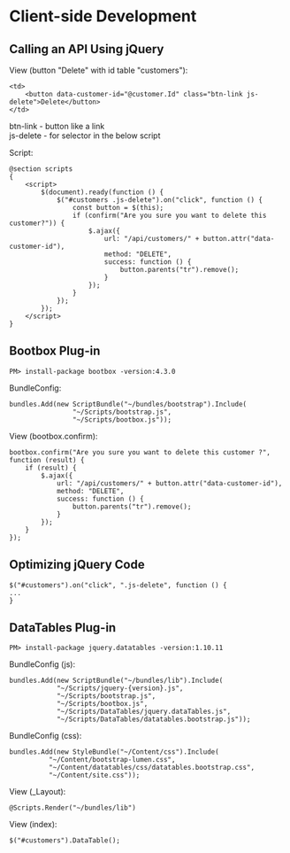 ﻿# Client-side Development

## Calling an API Using jQuery
View (button "Delete" with id table "customers"):
```
<td>
	<button data-customer-id="@customer.Id" class="btn-link js-delete">Delete</button>
</td>
```
btn-link - button like a link  
js-delete - for selector in the below script

Script:
```
@section scripts 
{
    <script>
        $(document).ready(function () {
            $("#customers .js-delete").on("click", function () {
                const button = $(this);
                if (confirm("Are you sure you want to delete this customer?")) {
                    $.ajax({
                        url: "/api/customers/" + button.attr("data-customer-id"),
                        method: "DELETE",
                        success: function () {
                            button.parents("tr").remove();
                        }
                    });
                }
            });
        });
    </script>
}
```

## Bootbox Plug-in

```
PM> install-package bootbox -version:4.3.0
```
BundleConfig:
```
bundles.Add(new ScriptBundle("~/bundles/bootstrap").Include(
				"~/Scripts/bootstrap.js",
				"~/Scripts/bootbox.js"));
```
View (bootbox.confirm):
```
bootbox.confirm("Are you sure you want to delete this customer ?", function (result) {
    if (result) {
        $.ajax({
            url: "/api/customers/" + button.attr("data-customer-id"),
            method: "DELETE",
            success: function () {
                button.parents("tr").remove();
            }
        });
    }
});
```

## Optimizing jQuery Code
```
$("#customers").on("click", ".js-delete", function () {
...
}
```

## DataTables Plug-in
```
PM> install-package jquery.datatables -version:1.10.11
```
BundleConfig (js):
```
bundles.Add(new ScriptBundle("~/bundles/lib").Include(
            "~/Scripts/jquery-{version}.js",
            "~/Scripts/bootstrap.js",
            "~/Scripts/bootbox.js",
            "~/Scripts/DataTables/jquery.dataTables.js",
            "~/Scripts/DataTables/datatables.bootstrap.js"));
```
BundleConfig (css):
```
bundles.Add(new StyleBundle("~/Content/css").Include(
          "~/Content/bootstrap-lumen.css",
          "~/Content/datatables/css/datatables.bootstrap.css",
          "~/Content/site.css"));
```
View (_Layout):
```
@Scripts.Render("~/bundles/lib")
```
View (index):
```
$("#customers").DataTable();
```
